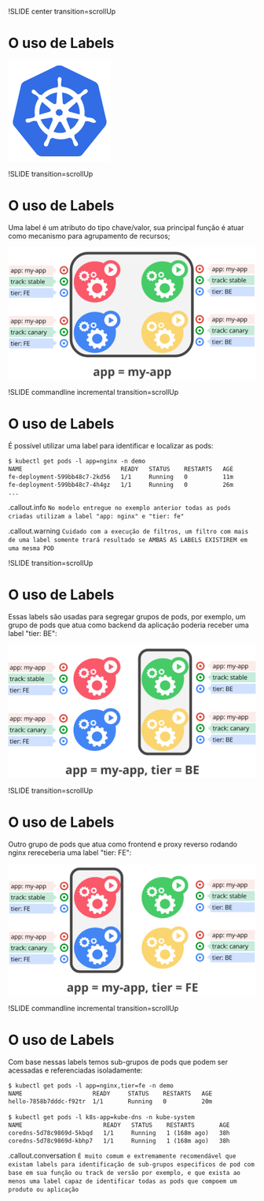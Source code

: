 !SLIDE center transition=scrollUp

# O uso de Labels
![kubernetes](images/kubernetes.png)

!SLIDE transition=scrollUp

# O uso de Labels

Uma label é um atributo do tipo chave/valor, sua principal função é atuar como mecanismo para agrupamento de recursos;

![kubernetes](images/labels-04.png)

!SLIDE commandline incremental transition=scrollUp

# O uso de Labels

É possível utilizar uma label para identificar e localizar as pods:

	$ kubectl get pods -l app=nginx -n demo
	NAME                            READY   STATUS    RESTARTS   AGE
	fe-deployment-599bb48c7-2kd56   1/1     Running   0          11m
	fe-deployment-599bb48c7-4h4gz   1/1     Running   0          26m
	...

.callout.info `No modelo entregue no exemplo anterior todas as pods criadas utilizam a label "app: nginx" e "tier: fe"`

.callout.warning `Cuidado com a execução de filtros, um filtro com mais de uma label somente trará resultado se AMBAS AS LABELS EXISTIREM em uma mesma POD`

!SLIDE transition=scrollUp

# O uso de Labels

Essas labels são usadas para segregar grupos de pods, por exemplo, um grupo de pods que atua como backend da aplicação poderia receber uma label "tier: BE":

![kubernetes](images/labels-02.png)

!SLIDE transition=scrollUp

# O uso de Labels

Outro grupo de pods que atua como frontend e proxy reverso rodando nginx rereceberia uma label "tier: FE":

![kubernetes](images/labels-03.png)

!SLIDE commandline incremental transition=scrollUp

# O uso de Labels

Com base nessas labels temos sub-grupos de pods que podem ser acessadas e referenciadas isoladamente:

	$ kubectl get pods -l app=nginx,tier=fe -n demo
	NAME                    READY     STATUS    RESTARTS   AGE
	hello-7858b7dddc-f92tr  1/1       Running   0          20m
 
	$ kubectl get pods -l k8s-app=kube-dns -n kube-system
	NAME                       READY   STATUS    RESTARTS       AGE
	coredns-5d78c9869d-5kbqd   1/1     Running   1 (168m ago)   38h
	coredns-5d78c9869d-kbhp7   1/1     Running   1 (168m ago)   38h

.callout.conversation `É muito comum e extremamente recomendável que existam labels para identificação de sub-grupos especificos de pod com base em sua função ou track de versão por exemplo, e que exista ao menos uma label capaz de identificar todas as pods que compoem um produto ou aplicação`